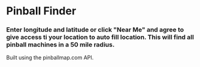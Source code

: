 # Pinball Finder

### Enter longitude and latitude or click "Near Me" and agree to give access ti your location to auto fill location. This will find all pinball machines in a 50 mile radius.

Built using the pinballmap.com API.

